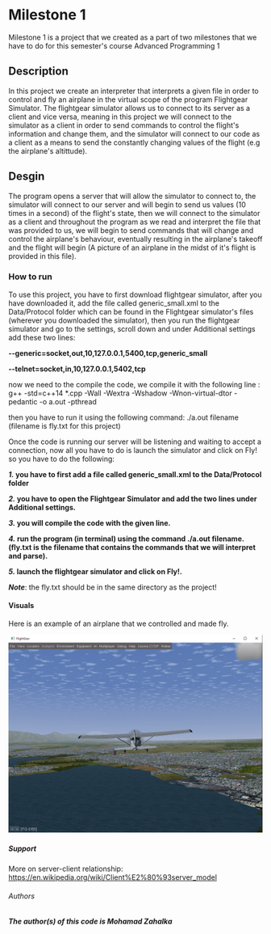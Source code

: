 # Milestone 1

Milestone 1 is a project that we created as a part of two milestones that we have to do for this semester's course Advanced Programming 1

## Description

In this project we create an interpreter that interprets a given file in order to control and fly an airplane in the virtual scope of 
the program Flightgear Simulator.
The flightgear simulator allows us to connect to its server as a client and vice versa, meaning in this project we will connect to the simulator as a client in order to send commands to control the flight's information and change them, and the simulator will connect to our code as a client as a means to send the constantly changing values of the flight (e.g the airplane's altittude).

Desgin
-
The program opens a server that will allow the simulator to connect to, the simulator will connect to our server and will begin to 
send us values (10 times in a second) of the flight's state, then we will connect to the simulator as a client and throughout the program as we read and interpret the file that was provided to us, we will begin to send commands that will change and control the
airplane's behaviour, eventually resulting in the airplane's takeoff and the flight will begin (A picture of an airplane in the midst of it's flight is provided in this file).

### How to run

To use this project, you have to first download flightgear simulator, after you have downloaded it, add the file called generic_small.xml to the Data/Protocol folder which can be found in the Flightgear simulator's files (wherever you downloaded the simulator), then you run the flightgear simulator and go to the settings, scroll down and under Additional settings
add these two lines:

**--generic=socket,out,10,127.0.0.1,5400,tcp,generic_small**

**--telnet=socket,in,10,127.0.0.1,5402,tcp**

now we need to the compile the code, we compile it with the following line : g++ -std=c++14 *.cpp -Wall -Wextra -Wshadow -Wnon-virtual-dtor -pedantic -o a.out -pthread

then you have to run it using the following command: ./a.out filename (filename is fly.txt for this project)

Once the code is running our server will be listening and waiting to accept a connection, now all you have to do is launch the simulator and click on Fly!
so you have to do the following: 

**_1._ you have to first add a file called generic_small.xml to the Data/Protocol folder**

**_2._ you have to open the Flightgear Simulator and add the two lines under Additional settings.**

**_3._ you will compile the code with the given line.**

**_4._ run the program (in terminal) using the command ./a.out filename. (fly.txt is the filename that contains the commands that we will interpret and parse).**

**_5._ launch the flightgear simulator and click on Fly!.**

**_Note_**: the fly.txt should be in the same directory as the project!

#### Visuals

Here is an example of an airplane that we controlled and made fly.

![Flight exmaple](https://github.com/mohamadzah/Milestone-1/blob/master/Flight%20Example.PNG)

##### Support

More on server-client relationship: https://en.wikipedia.org/wiki/Client%E2%80%93server_model

###### Authors

***The author(s) of this code is Mohamad Zahalka***

